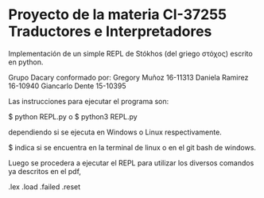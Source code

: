 # Proyecto de la materia CI-37255 Traductores e Interpretadores

Implementación de un simple REPL de Stókhos (del griego στόχος) escrito en python.

Grupo Dacary conformado por:
        Gregory Muñoz   16-11313
        Daniela Ramirez 16-10940
        Giancarlo Dente 15-10395

Las instrucciones para ejecutar el programa son:

$ python REPL.py
o
$ python3 REPL.py

dependiendo si se ejecuta en Windows o Linux respectivamente.

$ indica si se encuentra en la terminal de linux o en el git bash de windows.

Luego se procedera a ejecutar el REPL para utilizar los diversos comandos ya descritos en el pdf,

<Dacary> .lex
<Dacary> .load
<Dacary> .failed
<Dacary> .reset

